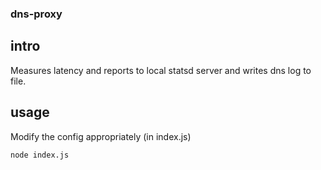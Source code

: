 ### dns-proxy

## intro

Measures latency and reports to local statsd server and writes dns log to file.

## usage

Modify the config appropriately (in index.js)

    node index.js
